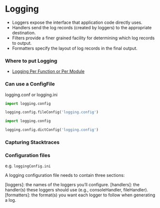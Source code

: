 # Logging

- Loggers expose the interface that application code directly uses.
- Handlers send the log records (created by loggers) to the appropriate destination.
- Filters provide a finer grained facility for determining which log records to output.
- Formatters specify the layout of log records in the final output.

### Where to put Logging

- [Logging Per Function or Per Module](https://stackoverflow.com/questions/45063099/python-logger-per-function-or-per-module)

### Can use a ConfigFile

logging.conf or logging.ini

```python
import logging.config

logging.config.fileConfig('logging.config')


```

```python
import logging.config

logging.config.dictConfig('logging.config')

```

### Capturing Stacktraces

### Configuration files

e.g. `loggingConfig.ini`

A logging configuration file needs to contain three sections:

[loggers]: the names of the loggers you’ll configure.
[handlers]: the handler(s) these loggers should use (e.g., consoleHandler, fileHandler).
[formatters]: the format(s) you want each logger to follow when generating a log.

